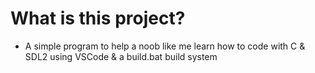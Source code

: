 # What is this project?

- A simple program to help a noob like me learn how to code with C & SDL2 using VSCode & a build.bat build system
